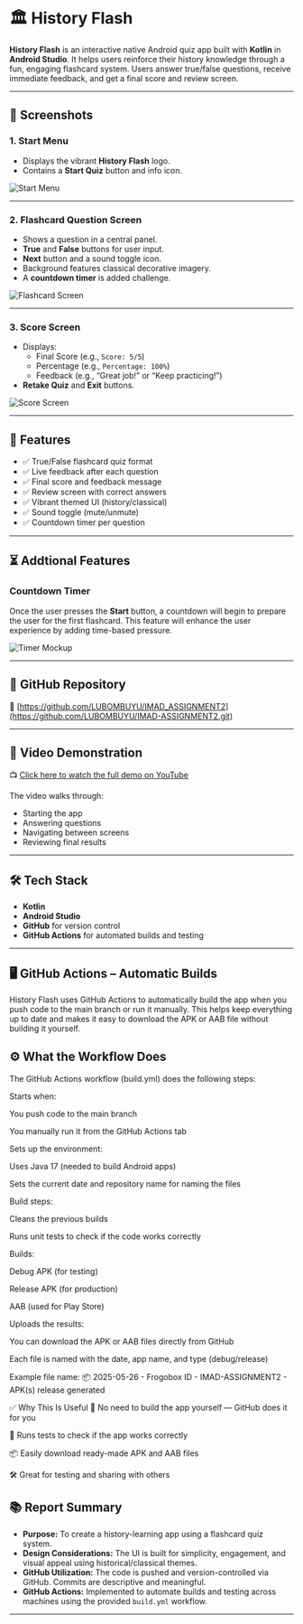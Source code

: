 # 🏛️ History Flash

**History Flash** is an interactive native Android quiz app built with **Kotlin** in **Android Studio**. It helps users reinforce their history knowledge through a fun, engaging flashcard system. Users answer true/false questions, receive immediate feedback, and get a final score and review screen.

---

## 📸 Screenshots

### 1. Start Menu
- Displays the vibrant **History Flash** logo.
- Contains a **Start Quiz** button and info icon.

![Start Menu](https://github.com/user-attachments/assets/0c00d2a3-3db3-491a-aca0-d47b5efa59d6)

---

### 2. Flashcard Question Screen
- Shows a question in a central panel.
- **True** and **False** buttons for user input.
- **Next** button and a sound toggle icon.
- Background features classical decorative imagery.
- A **countdown timer** is added challenge.

![Flashcard Screen](https://github.com/user-attachments/assets/0135c075-d702-46a1-ac80-e2bffbf44799)

---

### 3. Score Screen
- Displays:
  - Final Score (e.g., `Score: 5/5`)
  - Percentage (e.g., `Percentage: 100%`)
  - Feedback (e.g., “Great job!” or “Keep practicing!”)
- **Retake Quiz** and **Exit** buttons.

![Score Screen](https://github.com/user-attachments/assets/b05b7532-2fb5-4f0a-a4af-4c7207eb0232)

---

## 🧠 Features

- ✅ True/False flashcard quiz format
- ✅ Live feedback after each question
- ✅ Final score and feedback message
- ✅ Review screen with correct answers
- ✅ Vibrant themed UI (history/classical)
- ✅ Sound toggle (mute/unmute)
- ✅  Countdown timer per question

---

## ⏳ Addtional Features

### Countdown Timer
Once the user presses the **Start** button, a countdown will begin to prepare the user for the first flashcard. This feature will enhance the user experience by adding time-based pressure.

![Timer Mockup](https://github.com/user-attachments/assets/06051736-865b-4165-ab07-b5522ac1d01c)

---

## 📁 GitHub Repository

🔗 [https://github.com/LUBOMBUYU/IMAD_ASSIGNMENT2](https://github.com/LUBOMBUYU/IMAD-ASSIGNMENT2.git)



---

## 🎥 Video Demonstration

📺 [Click here to watch the full demo on YouTube](https://youtu.be/ktm1-UCHcW8)

The video walks through:
- Starting the app
- Answering questions
- Navigating between screens
- Reviewing final results


---

## 🛠️ Tech Stack

- **Kotlin**
- **Android Studio**
- **GitHub** for version control
- **GitHub Actions** for automated builds and testing

---
## 🖥️ GitHub Actions – Automatic Builds
History Flash uses GitHub Actions to automatically build the app when you push code to the main branch or run it manually. This helps keep everything up to date and makes it easy to download the APK or AAB file without building it yourself.

## ⚙️ What the Workflow Does
The GitHub Actions workflow (build.yml) does the following steps:

Starts when:

You push code to the main branch

You manually run it from the GitHub Actions tab

Sets up the environment:

Uses Java 17 (needed to build Android apps)

Sets the current date and repository name for naming the files

Build steps:

Cleans the previous builds

Runs unit tests to check if the code works correctly

Builds:

Debug APK (for testing)

Release APK (for production)

AAB (used for Play Store)

Uploads the results:

You can download the APK or AAB files directly from GitHub

Each file is named with the date, app name, and type (debug/release)

Example file name:
📦 2025-05-26 - Frogobox ID - IMAD-ASSIGNMENT2 - APK(s) release generated

✅ Why This Is Useful
🔁 No need to build the app yourself — GitHub does it for you

🧪 Runs tests to check if the app works correctly

📦 Easily download ready-made APK and AAB files

🛠️ Great for testing and sharing with others

## 📚 Report Summary

- **Purpose:** To create a history-learning app using a flashcard quiz system.
- **Design Considerations:** The UI is built for simplicity, engagement, and visual appeal using historical/classical themes.
- **GitHub Utilization:** The code is pushed and version-controlled via GitHub. Commits are descriptive and meaningful.
- **GitHub Actions:** Implemented to automate builds and testing across machines using the provided `build.yml` workflow.

---


